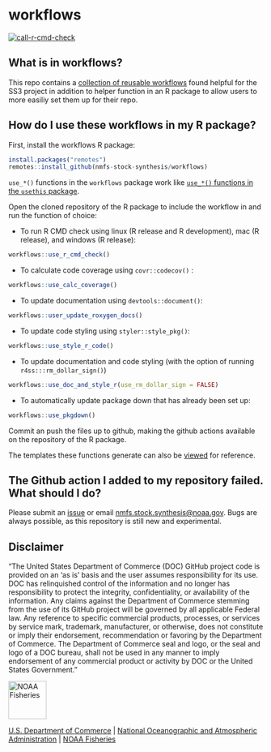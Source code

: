 # workflows

[![call-r-cmd-check](https://github.com/nmfs-stock-synthesis/workflows/actions/workflows/call-r-cmd-check.yml/badge.svg)](https://github.com/nmfs-stock-synthesis/workflows/actions/workflows/call-r-cmd-check.yml)

## What is in workflows?

This repo contains a [collection of reusable workflows](https://github.com/nmfs-stock-synthesis/workflows/tree/main/.github/workflows) found helpful for the SS3 project in addition to helper function in an R package to allow users to more easiliy set them up for their repo.

## How do I use these workflows in my R package?

First, install the workflows R package:
```r
install.packages("remotes")
remotes::install_github(nmfs-stock-synthesis/workflows)
```
`use_*()` functions in the `workflows` package work like [`use_*()` functions in the `usethis` package](https://github.com/r-lib/usethis#usage).

Open the cloned repository of the R package to include the workflow in and run the function of choice:

- To run R CMD check using linux (R release and R development), mac (R release), and windows (R release):
```r
workflows::use_r_cmd_check()
```
- To calculate code coverage using `covr::codecov()` :
```r
workflows::use_calc_coverage()
```

- To update documentation using `devtools::document()`:
```r
workflows::user_update_roxygen_docs()
```

- To update code styling using `styler::style_pkg()`:
```r
workflows::use_style_r_code()
```

- To update documentation and code styling (with the option of running `r4ss:::rm_dollar_sign()`)
```r
workflows::use_doc_and_style_r(use_rm_dollar_sign = FALSE)
```

- To automatically update package down that has already been set up:
```r
workflows::use_pkgdown()
```

Commit an push the files up to github, making the github actions available on the repository of the R package.

The templates these functions generate can also be [viewed](https://github.com/nmfs-stock-synthesis/workflows/tree/main/inst/templates) for reference.

## The Github action I added to my repository failed. What should I do?

Please submit an [issue](https://github.com/nmfs-stock-synthesis/workflows/issues) or email nmfs.stock.synthesis@noaa.gov. Bugs are always possible, as this repository is still new and experimental.

## Disclaimer

“The United States Department of Commerce (DOC) GitHub project code is provided on an ‘as is’ basis and the user assumes responsibility for its use. DOC has relinquished control of the information and no longer has responsibility to protect the integrity, confidentiality, or availability of the information. Any claims against the Department of Commerce stemming from the use of its GitHub project will be governed by all applicable Federal law. Any reference to specific commercial products, processes, or services by service mark, trademark, manufacturer, or otherwise, does not constitute or imply their endorsement, recommendation or favoring by the Department of Commerce. The Department of Commerce seal and logo, or the seal and logo of a DOC bureau, shall not be used in any manner to imply endorsement of any commercial product or activity by DOC or the United States Government.”

<img src="https://raw.githubusercontent.com/nmfs-general-modeling-tools/nmfspalette/main/man/figures/noaa-fisheries-rgb-2line-horizontal-small.png" height="75" alt="NOAA Fisheries">

[U.S. Department of Commerce](https://www.commerce.gov/) | [National Oceanographic and Atmospheric Administration](https://www.noaa.gov) | [NOAA Fisheries](https://www.fisheries.noaa.gov/)

